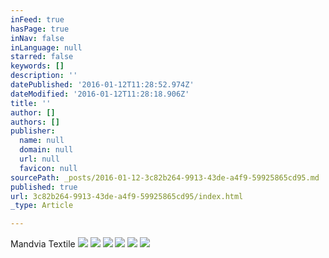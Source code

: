 ```yaml
---
inFeed: true
hasPage: true
inNav: false
inLanguage: null
starred: false
keywords: []
description: ''
datePublished: '2016-01-12T11:28:52.974Z'
dateModified: '2016-01-12T11:28:18.906Z'
title: ''
author: []
authors: []
publisher:
  name: null
  domain: null
  url: null
  favicon: null
sourcePath: _posts/2016-01-12-3c82b264-9913-43de-a4f9-59925865cd95.md
published: true
url: 3c82b264-9913-43de-a4f9-59925865cd95/index.html
_type: Article

---
```

Mandvia Textile
![](https://the-grid-user-content.s3-us-west-2.amazonaws.com/57956966-f252-4a2f-aa83-5bbef9e92a67.jpg)
![](https://the-grid-user-content.s3-us-west-2.amazonaws.com/bb52050e-8017-43a1-a73f-25f55b88395b.jpg)
![](https://the-grid-user-content.s3-us-west-2.amazonaws.com/2ae17012-8ca1-4b89-8947-9f9c080f279a.jpg)
![](https://the-grid-user-content.s3-us-west-2.amazonaws.com/a767d953-af19-466c-a640-cfea658dd5db.JPG)
![](https://the-grid-user-content.s3-us-west-2.amazonaws.com/9aa9c7bf-d285-4815-ab83-3267b364ea23.JPG)
![](https://the-grid-user-content.s3-us-west-2.amazonaws.com/084e8f51-af96-4e73-9f20-3de972cee593.JPG)